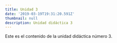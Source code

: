 ```yaml
---
title: Unidad 3
date: '2019-03-19T19:31:20.591Z'
thumbnail: null
description: Unidad didáctica 3
---
```

Este es el contenido de la unidad didáctica número 3.